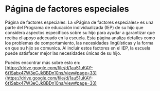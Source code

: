 # Página de factores especiales
Página de factores especiales: La «Página de factores especiales» es una parte del Programa de educación individualizada (IEP) de su hijo que considera aspectos específicos sobre su hijo para ayudar a garantizar que reciba el apoyo adecuado en la escuela. Esta página analiza detalles como los problemas de comportamiento, las necesidades lingüísticas y la forma en que su hijo se comunica. Al incluir estos factores en el IEP, la escuela puede satisfacer mejor las necesidades únicas de su hijo.

Puedes encontrar más sobre esto en: [https://drive.google.com/file/d/1au51uKAY-6t1Sabx47W3eCJkBBDn10ns/view#page=33](https://drive.google.com/file/d/1au51uKAY-6t1Sabx47W3eCJkBBDn10ns/view#page=33)
